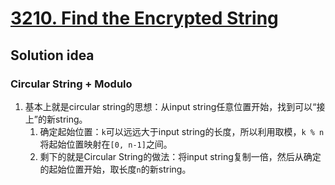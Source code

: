 # [3210. Find the Encrypted String](https://leetcode.com/problems/find-the-encrypted-string/description/)

## Solution idea
### Circular String + Modulo
1. 基本上就是circular string的思想：从input string任意位置开始，找到可以“接上”的新string。
    1. 确定起始位置：`k`可以远远大于input string的长度，所以利用取模，`k % n`将起始位置映射在`[0, n-1]`之间。
    2. 剩下的就是Circular String的做法：将input string复制一倍，然后从确定的起始位置开始，取长度`n`的新string。
